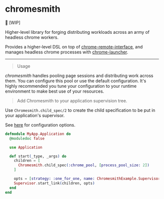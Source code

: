 # chromesmith

:construction: [WIP]

Higher-level library for forging distributing workloads across an army of headless chrome workers.

Provides a higher-level DSL on top of [chrome-remote-interface](https://github.com/andrewvy/chrome-remote-interface),
and manages headless chrome processes with [chrome-launcher](https://github.com/andrewvy/chrome-launcher).

---

> Usage

*chromesmith* handles pooling page sessions and distributing work across them. You can configure this pool or use
the default configuration. It's highly recommended you tune your configuration to your runtime environment to
make best use of your resources.

> Add Chromesmith to your application supervision tree.

Use `Chromesmith.child_spec/2` to create the child specification to be put in your application's supervisor.

See [here](#) for configuration options.

```elixir
defmodule MyApp.Application do
  @moduledoc false

  use Application

  def start(_type, _args) do
    children = [
      Chromesmith.child_spec(:chrome_pool, [process_pool_size: 2])
    ]

    opts = [strategy: :one_for_one, name: ChromesmithExample.Supervisor]
    Supervisor.start_link(children, opts)
  end
end
```
